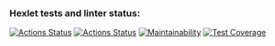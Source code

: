### Hexlet tests and linter status:
[![Actions Status](https://github.com/rubtsovant77/frontend-project-46/actions/workflows/hexlet-check.yml/badge.svg)](https://github.com/kotyasher/frontend-project-46/actions)
[![Actions Status](https://github.com/rubtsovant77/frontend-project-46/actions/workflows/nodejs.yml/badge.svg)](https://github.com/kotyasher/frontend-project-46/actions)
[![Maintainability](https://api.codeclimate.com/v1/badges/4d216794cdc05d7f150d/maintainability)](https://codeclimate.com/github/rubtsovant77/frontend-project-46/maintainability)
[![Test Coverage](https://api.codeclimate.com/v1/badges/4d216794cdc05d7f150d/test_coverage)](https://codeclimate.com/github/rubtsovant77/frontend-project-46/test_coverage)